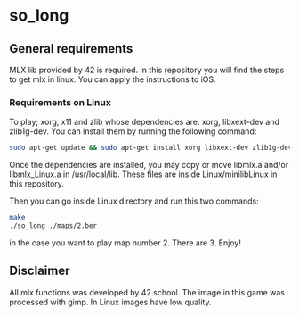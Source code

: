 # so_long

## General requirements
MLX lib provided by 42 is required. In this repository you will find the steps to get mlx in linux. You can apply the instructions to iOS.

### Requirements on Linux
To play; xorg, x11 and zlib whose dependencies are: xorg, libxext-dev and zlib1g-dev. You can install them by running the following command:
```bash
sudo apt-get update && sudo apt-get install xorg libxext-dev zlib1g-dev libbsd-dev
```
Once the dependencies are installed, you may copy or move libmlx.a and/or libmlx_Linux.a in /usr/local/lib. These files are inside Linux/minilibLinux in this repository.

Then you can go inside Linux directory and run this two commands:
```bash
make
./so_long ./maps/2.ber
```
in the case you want to play map number 2. There are 3.
Enjoy!

## Disclaimer
All mlx functions was developed by 42 school.
The image in this game was processed with gimp. In Linux images have low quality.

